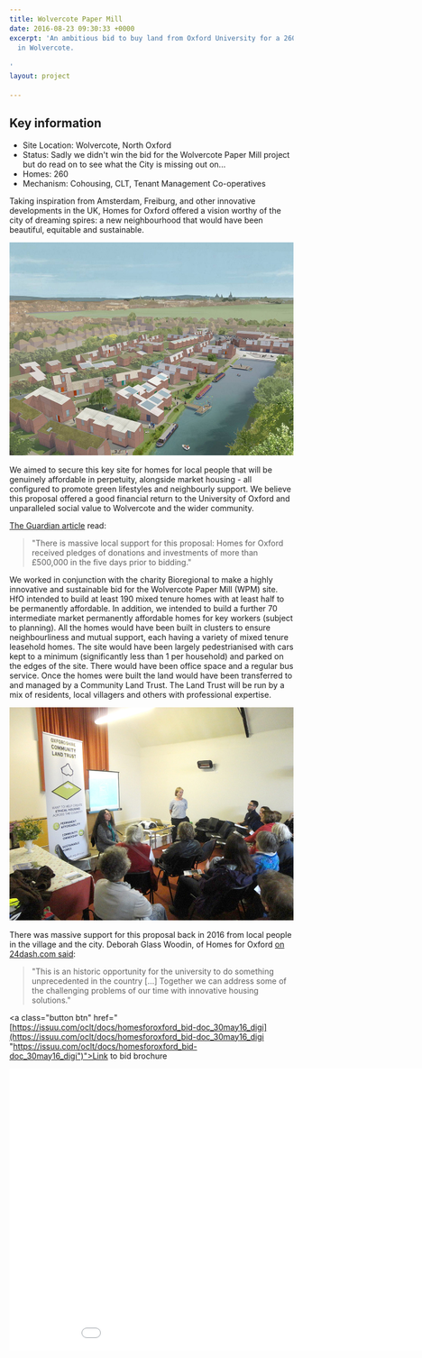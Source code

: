 ```yaml
---
title: Wolvercote Paper Mill
date: 2016-08-23 09:30:33 +0000
excerpt: 'An ambitious bid to buy land from Oxford University for a 260-home eco-village
  in Wolvercote.

'
layout: project

---
```

<div class="pullout-box">
<h2>Key information</h2>
<ul>
<li>Site Location: Wolvercote, North Oxford</li>
<li>Status: Sadly we didn't win the bid for the Wolvercote Paper Mill project but do read on to see what the City is missing out on...</li>
<li>Homes: 260</li>
<li>Mechanism: Cohousing, CLT, Tenant Management Co-operatives</li>
</ul>
</div>

Taking inspiration from Amsterdam, Freiburg, and other innovative developments in the UK, Homes for Oxford offered a vision worthy of the city of dreaming spires: a new neighbourhood that would have been beautiful, equitable and sustainable.

![](/uploads/wolvercote_image_1.jpg)

We aimed to secure this key site for homes for local people that will be genuinely affordable in perpetuity, alongside market housing - all configured to promote green lifestyles and neighbourly support. We believe this proposal offered a good financial return to the University of Oxford and unparalleled social value to Wolvercote and the wider community.

[The Guardian article](https://www.theguardian.com/housing-network/2016/may/31/build-affordable-homes-oxford-land-trust-value) read:

> "There is massive local support for this proposal: Homes for Oxford received pledges of donations and investments of more than £500,000 in the five days prior to bidding."

We worked in conjunction with the charity Bioregional to make a highly innovative and sustainable bid for the Wolvercote Paper Mill (WPM) site. ​HfO intended to build at least 190 mixed tenure homes with at least half to be permanently affordable. In addition, we intended to build a further 70 intermediate market permanently affordable homes for key workers (subject to planning). All the homes would have been built in clusters to ensure neighbourliness and mutual support, each having a variety of mixed tenure leasehold homes. The site would have been largely pedestrianised with cars kept to a minimum (significantly less than 1 per household) and parked on the edges of the site.  There would have been office space and a regular bus service. Once the homes were built the land would have been transferred to and managed by a Community Land Trust. The Land Trust will be run by a mix of residents, local villagers and others with professional expertise.

![](/uploads/wolvercote_image_2.jpg)

There was massive support for this proposal back in 2016 from local people in the village and the city. Deborah Glass Woodin, of Homes for Oxford [on 24dash.com said](http://24dash.com/news/housing/2016-05-25-Community-groups-tackle-Oxford-s-housing-problems):

> "This is an historic opportunity for the university to do something unprecedented in the country \[...\] Together we can address some of the challenging problems of our time with innovative housing solutions."

<a class="button btn" href="[https://issuu.com/oclt/docs/homesforoxford_bid-doc_30may16_digi](https://issuu.com/oclt/docs/homesforoxford_bid-doc_30may16_digi "https://issuu.com/oclt/docs/homesforoxford_bid-doc_30may16_digi")">Link to bid brochure</a>

<iframe src="[https://e.issuu.com/anonymous-embed.html?u=oclt&d=homesforoxford_bid-doc_30may16_digi](https://e.issuu.com/anonymous-embed.html?u=oclt&d=homesforoxford_bid-doc_30may16_digi "https://e.issuu.com/anonymous-embed.html?u=oclt&d=homesforoxford_bid-doc_30may16_digi")" width="944" height="500" frameborder="0" allowfullscreen="true"></iframe>